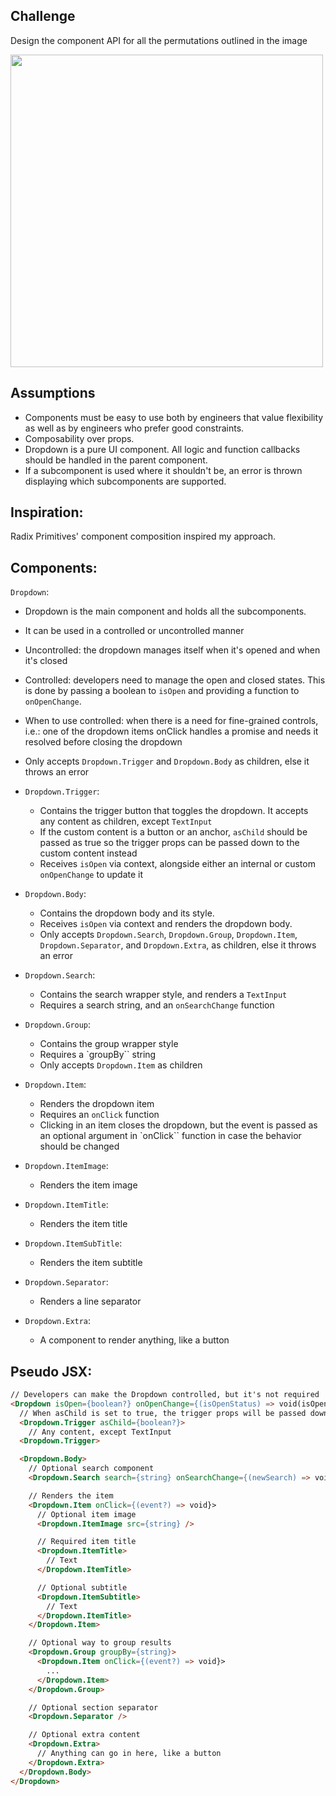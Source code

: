## Challenge

Design the component API for all the permutations outlined in the image

<img src="https://github.com/victorgaard/ashby-challenge/assets/13384559/545e0eba-884f-4d50-8677-fd457492e986" width="500px" height="auto" />

## Assumptions

- Components must be easy to use both by engineers that value flexibility as well as by engineers who prefer good constraints.
- Composability over props.
- Dropdown is a pure UI component. All logic and function callbacks should be handled in the parent component.
- If a subcomponent is used where it shouldn't be, an error is thrown displaying which subcomponents are supported.

## Inspiration:

Radix Primitives' component composition inspired my approach.

## Components:

`Dropdown`:

- Dropdown is the main component and holds all the subcomponents.
- It can be used in a controlled or uncontrolled manner
- Uncontrolled: the dropdown manages itself when it's opened and when it's closed
- Controlled: developers need to manage the open and closed states. This is done by passing a boolean to `isOpen` and providing a function to `onOpenChange`.
- When to use controlled: when there is a need for fine-grained controls, i.e.: one of the dropdown items onClick handles a promise and needs it resolved before closing the dropdown
- Only accepts `Dropdown.Trigger` and `Dropdown.Body` as children, else it throws an error

- `Dropdown.Trigger`:

  - Contains the trigger button that toggles the dropdown. It accepts any content as children, except `TextInput`
  - If the custom content is a button or an anchor, `asChild` should be passed as true so the trigger props can be passed down to the custom content instead
  - Receives `isOpen` via context, alongside either an internal or custom `onOpenChange` to update it

- `Dropdown.Body`:

  - Contains the dropdown body and its style.
  - Receives `isOpen` via context and renders the dropdown body.
  - Only accepts `Dropdown.Search`, `Dropdown.Group`, `Dropdown.Item`, `Dropdown.Separator`, and `Dropdown.Extra`, as children, else it throws an error

- `Dropdown.Search`:

  - Contains the search wrapper style, and renders a `TextInput`
  - Requires a search string, and an `onSearchChange` function

- `Dropdown.Group`:

  - Contains the group wrapper style
  - Requires a `groupBy`` string
  - Only accepts `Dropdown.Item` as children

- `Dropdown.Item`:

  - Renders the dropdown item
  - Requires an `onClick` function
  - Clicking in an item closes the dropdown, but the event is passed as an optional argument in `onClick`` function in case the behavior should be changed

- `Dropdown.ItemImage`:
  - Renders the item image

- `Dropdown.ItemTitle`:
  - Renders the item title

- `Dropdown.ItemSubTitle`:
  - Renders the item subtitle

- `Dropdown.Separator`:

  - Renders a line separator

- `Dropdown.Extra`:
  - A component to render anything, like a button

## Pseudo JSX:

```HTML
// Developers can make the Dropdown controlled, but it's not required
<Dropdown isOpen={boolean?} onOpenChange={(isOpenStatus) => void(isOpenStatus)?}>
  // When asChild is set to true, the trigger props will be passed down to the custom content
  <Dropdown.Trigger asChild={boolean?}>
    // Any content, except TextInput
  <Dropdown.Trigger>

  <Dropdown.Body>
    // Optional search component 
    <Dropdown.Search search={string} onSearchChange={(newSearch) => void(newSearch)} />

    // Renders the item
    <Dropdown.Item onClick={(event?) => void}>
      // Optional item image
      <Dropdown.ItemImage src={string} />

      // Required item title
      <Dropdown.ItemTitle>
        // Text
      </Dropdown.ItemTitle>

      // Optional subtitle
      <Dropdown.ItemSubtitle>
        // Text
      </Dropdown.ItemTitle>
    </Dropdown.Item>

    // Optional way to group results
    <Dropdown.Group groupBy={string}>
      <Dropdown.Item onClick={(event?) => void}>
        ...
      </Dropdown.Item>
    </Dropdown.Group>

    // Optional section separator
    <Dropdown.Separator />

    // Optional extra content
    <Dropdown.Extra>
      // Anything can go in here, like a button
    </Dropdown.Extra>
  </Dropdown.Body>
</Dropdown>
```
